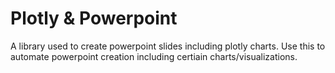 # Plotly & Powerpoint

A library used to create powerpoint slides including plotly charts. Use this to automate powerpoint creation including certiain charts/visualizations.